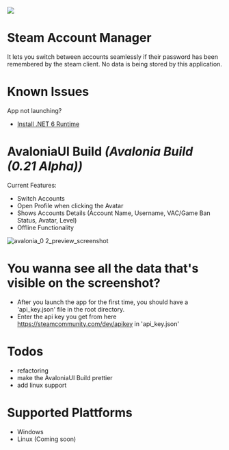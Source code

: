 <a href="https://www.buymeacoffee.com/sahina"><img src="https://img.buymeacoffee.com/button-api/?text=Buy me a coffee&emoji=&slug=sahina&button_colour=FFDD00&font_colour=000000&font_family=Bree&outline_colour=000000&coffee_colour=ffffff"></a>

# Steam Account Manager
It lets you switch between accounts seamlessly if their password has been remembered by the steam client. 
No data is being stored by this application.

# Known Issues
App not launching?
- [Install .NET 6 Runtime](https://dotnet.microsoft.com/en-us/download)

# AvaloniaUI Build *(Avalonia Build (0.21 Alpha))*
Current Features:
* Switch Accounts
* Open Profile when clicking the Avatar
* Shows Accounts Details (Account Name, Username, VAC/Game Ban Status, Avatar, Level)
* Offline Functionality

![avalonia_0 2_preview_screenshot](https://user-images.githubusercontent.com/55054756/147849648-7f9735bb-4c5d-475a-b367-1524e1377831.png)


# You wanna see all the data that's visible on the screenshot?
- After you launch the app for the first time, you should have a 'api_key.json' file in the root directory. 
- Enter the api key you get from here https://steamcommunity.com/dev/apikey in 'api_key.json'

# Todos
* refactoring
* make the AvaloniaUI Build prettier
* add linux support

# Supported Plattforms
* Windows
* Linux (Coming soon)
